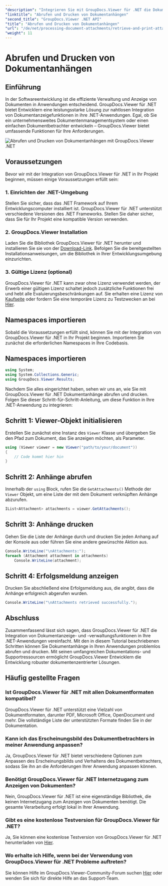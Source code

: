 ```yaml
---
"description": "Integrieren Sie mit GroupDocs.Viewer für .NET die Dokumentanzeige nahtlos in Ihre .NET-Anwendungen. Rufen Sie Dokumentanhänge mühelos ab und drucken Sie sie."
"linktitle": "Abrufen und Drucken von Dokumentanhängen"
"second_title": "GroupDocs.Viewer .NET API"
"title": "Abrufen und Drucken von Dokumentanhängen"
"url": "/de/net/processing-document-attachments/retrieve-and-print-attachments/"
"weight": 11
---
```


# Abrufen und Drucken von Dokumentanhängen

## Einführung
In der Softwareentwicklung ist die effiziente Verwaltung und Anzeige von Dokumenten in Anwendungen entscheidend. GroupDocs.Viewer für .NET bietet Entwicklern eine leistungsstarke Lösung zur nahtlosen Integration von Dokumentanzeigefunktionen in ihre .NET-Anwendungen. Egal, ob Sie ein unternehmensweites Dokumentenmanagementsystem oder einen einfachen Dokumentbetrachter entwickeln – GroupDocs.Viewer bietet umfassende Funktionen für Ihre Anforderungen.

![Abrufen und Drucken von Dokumentanhängen mit GroupDocs.Viewer .NET](/viewer/processing-document-attachments/retrieve-and-print-document-attachments.png)

## Voraussetzungen
Bevor wir mit der Integration von GroupDocs.Viewer für .NET in Ihr Projekt beginnen, müssen einige Voraussetzungen erfüllt sein:
### 1. Einrichten der .NET-Umgebung
Stellen Sie sicher, dass das .NET Framework auf Ihrem Entwicklungscomputer installiert ist. GroupDocs.Viewer für .NET unterstützt verschiedene Versionen des .NET Frameworks. Stellen Sie daher sicher, dass Sie für Ihr Projekt eine kompatible Version verwenden.
### 2. GroupDocs.Viewer Installation
Laden Sie die Bibliothek GroupDocs.Viewer für .NET herunter und installieren Sie sie von der [Download-Link](https://releases.groupdocs.com/viewer/net/). Befolgen Sie die bereitgestellten Installationsanweisungen, um die Bibliothek in Ihrer Entwicklungsumgebung einzurichten.
### 3. Gültige Lizenz (optional)
GroupDocs.Viewer für .NET kann zwar ohne Lizenz verwendet werden, der Erwerb einer gültigen Lizenz schaltet jedoch zusätzliche Funktionen frei und hebt alle Evaluierungsbeschränkungen auf. Sie erhalten eine Lizenz von [Kaufseite](https://purchase.groupdocs.com/buy) oder fordern Sie eine temporäre Lizenz zu Testzwecken an bei [Hier](https://purchase.groupdocs.com/temporary-license/).

## Namespaces importieren
Sobald die Voraussetzungen erfüllt sind, können Sie mit der Integration von GroupDocs.Viewer für .NET in Ihr Projekt beginnen. Importieren Sie zunächst die erforderlichen Namespaces in Ihre Codebasis.
## Namespaces importieren
```csharp
using System;
using System.Collections.Generic;
using GroupDocs.Viewer.Results;
```

Nachdem Sie alles eingerichtet haben, sehen wir uns an, wie Sie mit GroupDocs.Viewer für .NET Dokumentanhänge abrufen und drucken. Folgen Sie dieser Schritt-für-Schritt-Anleitung, um diese Funktion in Ihre .NET-Anwendung zu integrieren:
## Schritt 1: Viewer-Objekt initialisieren
Erstellen Sie zunächst eine Instanz des `Viewer` Klasse und übergeben Sie den Pfad zum Dokument, das Sie anzeigen möchten, als Parameter.
```csharp
using (Viewer viewer = new Viewer("path/to/your/document"))
{
    // Code kommt hier hin
}
```
## Schritt 2: Anhänge abrufen
Innerhalb der `using` Block, rufen Sie die `GetAttachments()` Methode der `Viewer` Objekt, um eine Liste der mit dem Dokument verknüpften Anhänge abzurufen.
```csharp
IList<Attachment> attachments = viewer.GetAttachments();
```
## Schritt 3: Anhänge drucken
Gehen Sie die Liste der Anhänge durch und drucken Sie jeden Anhang auf der Konsole aus oder führen Sie eine andere gewünschte Aktion aus.
```csharp
Console.WriteLine("\nAttachments:");
foreach (Attachment attachment in attachments)
    Console.WriteLine(attachment);
```
## Schritt 4: Erfolgsmeldung anzeigen
Drucken Sie abschließend eine Erfolgsmeldung aus, die angibt, dass die Anhänge erfolgreich abgerufen wurden.
```csharp
Console.WriteLine("\nAttachments retrieved successfully.");
```

## Abschluss
Zusammenfassend lässt sich sagen, dass GroupDocs.Viewer für .NET die Integration von Dokumentanzeige- und -verwaltungsfunktionen in Ihre .NET-Anwendungen vereinfacht. Mit den in diesem Tutorial beschriebenen Schritten können Sie Dokumentanhänge in Ihren Anwendungen problemlos abrufen und drucken. Mit seinen umfangreichen Dokumentations- und Supportressourcen ermöglicht GroupDocs.Viewer Entwicklern die Entwicklung robuster dokumentenzentrierter Lösungen.
## Häufig gestellte Fragen
### Ist GroupDocs.Viewer für .NET mit allen Dokumentformaten kompatibel?
GroupDocs.Viewer für .NET unterstützt eine Vielzahl von Dokumentformaten, darunter PDF, Microsoft Office, OpenDocument und mehr. Die vollständige Liste der unterstützten Formate finden Sie in der Dokumentation.
### Kann ich das Erscheinungsbild des Dokumentbetrachters in meiner Anwendung anpassen?
Ja, GroupDocs.Viewer für .NET bietet verschiedene Optionen zum Anpassen des Erscheinungsbilds und Verhaltens des Dokumentbetrachters, sodass Sie ihn an die Anforderungen Ihrer Anwendung anpassen können.
### Benötigt GroupDocs.Viewer für .NET Internetzugang zum Anzeigen von Dokumenten?
Nein, GroupDocs.Viewer für .NET ist eine eigenständige Bibliothek, die keinen Internetzugang zum Anzeigen von Dokumenten benötigt. Die gesamte Verarbeitung erfolgt lokal in Ihrer Anwendung.
### Gibt es eine kostenlose Testversion für GroupDocs.Viewer für .NET?
Ja, Sie können eine kostenlose Testversion von GroupDocs.Viewer für .NET herunterladen von [Hier](https://releases.groupdocs.com/).
### Wo erhalte ich Hilfe, wenn bei der Verwendung von GroupDocs.Viewer für .NET Probleme auftreten?
Sie können Hilfe im GroupDocs.Viewer-Community-Forum suchen [Hier](https://forum.groupdocs.com/c/viewer/9) oder wenden Sie sich für direkte Hilfe an das Support-Team.